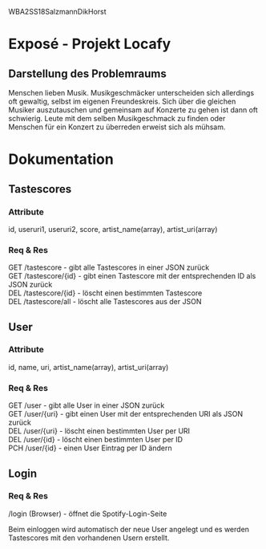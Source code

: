WBA2SS18SalzmannDikHorst

# Exposé - Projekt Locafy  						      

## Darstellung des Problemraums

Menschen lieben Musik. Musikgeschmäcker unterscheiden sich allerdings oft gewaltig, selbst im eigenen Freundeskreis. Sich über die gleichen Musiker auszutauschen und gemeinsam auf Konzerte zu gehen ist dann oft schwierig. Leute mit dem selben Musikgeschmack zu finden oder Menschen für ein Konzert zu überreden erweist sich als mühsam.  

# Dokumentation

## Tastescores  
  
### Attribute  
  
id, useruri1, useruri2, score, artist_name(array), artist_uri(array)  
  
### Req & Res 
  
GET /tastescore - gibt alle Tastescores in einer JSON zurück  
GET /tastescore/{id} - gibt einen Tastescore mit der entsprechenden ID als JSON zurück  
DEL /tastescore/{id} - löscht einen bestimmten Tastescore  
DEL /tastescore/all - löscht alle Tastescores aus der JSON   
  
## User  
  
### Attribute  
  
id, name, uri, artist_name(array), artist_uri(array)  
  
### Req & Res   
  
GET /user - gibt alle User in einer JSON zurück  
GET /user/{uri} - gibt einen User mit der entsprechenden URI als JSON zurück  
DEL /user/{uri} - löscht einen bestimmten User per URI  
DEL /user/{id} - löscht einen bestimmten User per ID  
PCH /user/{id} - einen User Eintrag per ID ändern  
  
## Login  
  
### Req & Res   
  
/login (Browser) - öffnet die Spotify-Login-Seite   
  
Beim einloggen wird automatisch der neue User angelegt und es werden Tastescores mit den vorhandenen Usern erstellt.   
  

